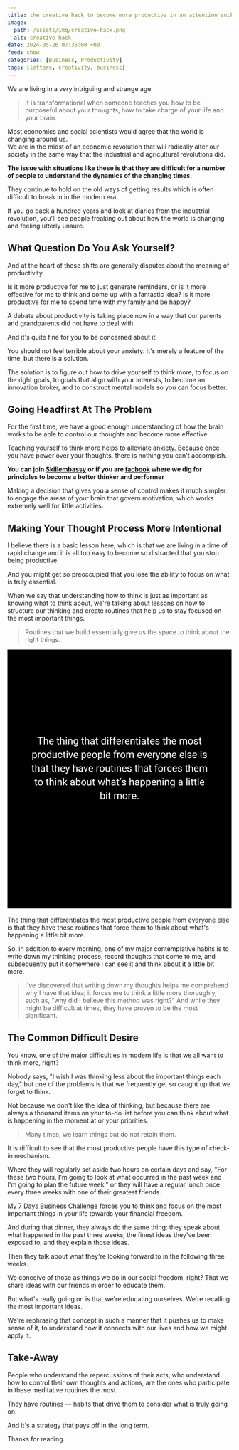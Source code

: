 ```yaml
---
title: the creative hack to become more productive in an attention sucking society
image:
  path: /assets/img/creative-hack.png
  alt: creative hack
date: 2024-05-26 07:35:00 +00
feed: show
categories: [Business, Productivity]
tags: [letters, creativity, business] 
--- 
```


We are living in a very intriguing and strange age. 

> It is transformational when someone teaches you how to be purposeful about your thoughts, how to take charge of your life and your brain.

Most economics and social scientists would agree that the world is changing around us.  
We are in the midst of an economic revolution that will radically alter our society in the same way that the industrial and agricultural revolutions did.

__The issue with situations like these is that they are difficult for a number of people to understand the dynamics of the changing times.__ 

They continue to hold on the old ways of getting results which is often difficult to break in in the modern era.

If you go back a hundred years and look at diaries from the industrial revolution, you'll see people freaking out about how the world is changing and feeling utterly unsure.

## What Question Do You Ask Yourself?

And at the heart of these shifts are generally disputes about the meaning of productivity. 

Is it more productive for me to just generate reminders, or is it more effective for me to think and come up with a fantastic idea? Is it more productive for me to spend time with my family and be happy? 

A debate about productivity is taking place now in a way that our parents and grandparents did not have to deal with.

And it's quite fine for you to be concerned about it. 

You should not feel terrible about your anxiety. It's merely a feature of the time, but there is a solution. 

The solution is to figure out how to drive yourself to think more, to focus on the right goals, to goals that align with your interests, to become an innovation broker, and to construct mental models so you can focus better.

## Going Headfirst At The Problem

For the first time, we have a good enough understanding of how the brain works to be able to control our thoughts and become more effective. 

Teaching yourself to think more helps to alleviate anxiety. Because once you have power over your thoughts, there is nothing you can't accomplish. 

**You can join [Skillembassy](https://nas.io/skillembassy) or if you are [facbook](https://www.facebook.com/groups/296719446530584/?ref=share) where we dig for principles to become a better thinker and performer**

Making a decision that gives you a sense of control makes it much simpler to engage the areas of your brain that govern motivation, which works extremely well for little activities.

## Making Your Thought Process More Intentional

I believe there is a basic lesson here, which is that we are living in a time of rapid change and it is all too easy to become so distracted that you stop being productive.

And you might get so preoccupied that you lose the ability to focus on what is truly essential.

When we say that understanding how to think is just as important as knowing what to think about, we're talking about lessons on how to structure our thinking and create routines that help us to stay focused on the most important things.

> Routines that we build essentially give us the space to think about the right things.

![Productive people routines](/assets/img/routines.png)

The thing that differentiates the most productive people from everyone else is that they have these routines that force them to think about what's happening a little bit more.

So, in addition to every morning, one of my major contemplative habits is to write down my thinking process, record thoughts that come to me, and subsequently put it somewhere I can see it and think about it a little bit more.

> I've discovered that writing down my thoughts helps me comprehend why I have that idea; it forces me to think a little more thoroughly, such as, "why did I believe this method was right?" And while they might be difficult at times, they have proven to be the most significant.

## The Common Difficult Desire

You know, one of the major difficulties in modern life is that we all want to think more, right? 

Nobody says, "I wish I was thinking less about the important things each day," but one of the problems is that we frequently get so caught up that we forget to think.

Not because we don't like the idea of thinking, but because there are always a thousand items on your to-do list before you can think about what is happening in the moment at or your priorities.

> Many times, we learn things but do not retain them.

It is difficult to see that the most productive people have this type of check-in mechanism. 

Where they will regularly set aside two hours on certain days and say, "For these two hours, I'm going to look at what occurred in the past week and I'm going to plan the future week," or they will have a regular lunch once every three weeks with one of their greatest friends.

[My 7 Days Business Challenge](https://nas.io/skillembassy/challenges/7-days-business-challenge) forces you to think and focus on the most important things in your life towards your financial freedom.

And during that dinner, they always do the same thing: they speak about what happened in the past three weeks, the finest ideas they've been exposed to, and they explain those ideas. 

Then they talk about what they're looking forward to in the following three weeks. 

We conceive of those as things we do in our social freedom, right? That we share ideas with our friends in order to educate them.

But what's really going on is that we're educating ourselves. We're recalling the most important ideas.

We're rephrasing that concept in such a manner that it pushes us to make sense of it, to understand how it connects with our lives and how we might apply it.

## Take-Away

People who understand the repercussions of their acts, who understand how to control their own thoughts and actions, are the ones who participate in these meditative routines the most. 

They have  routines — habits that drive them to consider what is truly going on. 

And it's a strategy that pays off in the long term.

Thanks for reading.
